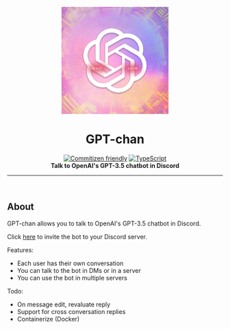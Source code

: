 <a href="https://discord.com/api/oauth2/authorize?client_id=1050560613719494726&permissions=1067404090688&scope=bot%20applications.commands">
  <p align="center">
    <img width=250 src="https://raw.githubusercontent.com/CatWithAWand/gpt-chan/main/logo.png?token=GHSAT0AAAAAAB3UTLM4FGKBE7YDGA6QL2CIY4SVJQQ"/>
  </p>
</a>

<h1 align="center">GPT-chan</h1>

<p align="center">
  <a href="http://commitizen.github.io/cz-cli/"><img src="https://img.shields.io/badge/commitizen-friendly-brightgreen?style=flat" alt="Commitizen friendly" /></a>
  <a href="https://www.typescriptlang.org/"><img src="https://img.shields.io/badge/TypeScript-007ACC?style=flat&logo=typescript&logoColor=white" alt="TypeScript" /></a>
  <br>
  <strong>Talk to OpenAI's GPT-3.5 chatbot in Discord</strong>
</p>

---

<br>

## About

GPT-chan allows you to talk to OpenAI's GPT-3.5 chatbot in Discord.

Click <a href="https://discord.com/api/oauth2/authorize?client_id=1050560613719494726&permissions=1067404090688&scope=bot%20applications.commands">here</a> to invite the bot to your Discord server.

Features:

- Each user has their own conversation
- You can talk to the bot in DMs or in a server
- You can use the bot in multiple servers

Todo:

- On message edit, revaluate reply
- Support for cross conversation replies
- Containerize (Docker)

